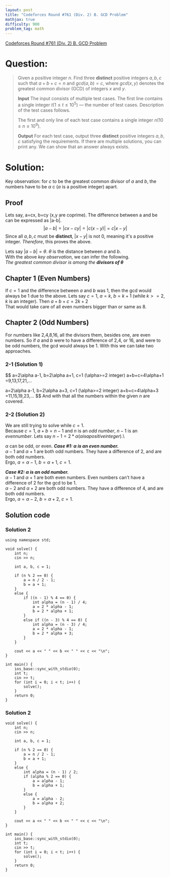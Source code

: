 ```yaml
---
layout: post
title: "Codeforces Round #761 (Div. 2) B. GCD Problem"
mathjax: true
difficulty: 900
problem_tag: math
---
```


[Codeforces Round #761 (Div. 2) B. GCD Problem](https://codeforces.com/problemset/problem/1617/B)

# Question:
> Given a positive integer $n$. Find three **distinct** positive integers $a, b, c$ such that $a+b+c=n$ and $gcd(a,b)=c$, where $gcd(x,y)$ denotes the greatest common divisor (GCD) of integers $x$ and $y$.
>
> **Input**
> The input consists of multiple test cases. The first line contains a single integer $t (1≤t≤10^5)$ — the number of test cases. Description of the test cases follows.
> 
> The first and only line of each test case contains a single integer $n (10≤n≤10^9)$.
> 
> **Output**
> For each test case, output three **distinct** positive integers $a, b, c$ satisfying the requirements. If there are multiple solutions, you can print any. We can show that an answer always exists.

# Solution:
Key observation: for $c$ to be the greatest common divisor of $a$ and $b$, the numbers have to be $\alpha$ c ($\alpha$ is a positive integer) apart.
## Proof
Lets say, a=cx, b=cy (x,y are coprime). The difference between a and be can be expressed as |a-b|.
$$
|a-b|=|cx-cy|
=|c(x-y)|
=c|x-y|
$$
Since all $a,b,c$ must be **distinct**, $|x-y|$ is not 0, meaning it's a positive integer. *Therefore*, this proves the above.

Lets say $|a-b| = \theta$. $\theta$ is the distance between $a$ and $b$.\
With the above *key observation*, we can infer the following.\
*The greatest common divisor is among the **divisors of $\theta$***

## Chapter 1 (Even Numbers)
If $c=1$ and the difference between $a$ and $b$ was 1, then the gcd would always be 1 due to the above.
Lets say $c=1$, $a=k$, $b=k+1$ (while $k>=2$, $k$ is an integer). Then $a+b+c=2k+2$\
That would take care of all even numbers bigger than or same as 8.

## Chapter 2 (Odd Numbers)
For numbers like 2,4,8,16, all the divisors them, besides one, are even numbers. So if $a$ and $b$ were to have a difference of 2,4, or 16, and were to be odd numbers, the gcd would always be 1. With this we can take two approaches.
### 2-1 (Solution 1)
$$
a=2\alpha a-1, b=2\alpha a+1, c=1 (\alpha>=2 integer)
a+b+c=4\alpha+1
=9,13,17,21,...

a=2\alpha a-1, b=2\alpha a+3, c=1 (\alpha>=2 integer)
a+b+c=4\alpha+3
=11,15,19,23,...
$$
And with that all the numbers within the given $n$ are covered.

### 2-2 (Solution 2)
We are still trying to solve while $c=1$.\
Because $c=1$, $a+b=n-1$ and $n$ is an *odd number*, $n-1$ is an $even number$.
Lets say $n-1=2*\alpha (\alpha is a positive integer)$.\

$\alpha$ can be odd, or even. 
***Case #1: $\alpha$ is an even number.***\
$\alpha-1$ and $\alpha+1$ are both odd numbers. They have a difference of 2, and are both odd numbers.\
Ergo, $a=\alpha-1$, $b=\alpha+1$, $c=1$.

***Case #2: $\alpha$ is an odd number.***\
$\alpha-1$ and $\alpha+1$ are both even numbers. Even numbers can't have a difference of 2 for the gcd to be 1.\
$\alpha-2$ and $\alpha+2$ are both odd numbers. They have a difference of 4, and are both odd numbers.\
Ergo, $a=\alpha-2$, $b=\alpha+2$, $c=1$.

## Solution code
### Solution 2
```
using namespace std;

void solve() {
	int n;
	cin >> n;

	int a, b, c = 1;

	if (n % 2 == 0) {
		a = n / 2 - 1;
		b = a + 1;
	}
	else {
		if ((n - 1) % 4 == 0) {
			int alpha = (n - 1) / 4;
			a = 2 * alpha - 1;
			b = 2 * alpha + 1;
		}
		else if ((n - 3) % 4 == 0) {
			int alpha = (n - 3) / 4;
			a = 2 * alpha - 1;
			b = 2 * alpha + 3;
		}
	}

	cout << a << " " << b << " " << c << "\n";
}

int main() {
	ios_base::sync_with_stdio(0);
	int t;
	cin >> t;
	for (int i = 0; i < t; i++) {
		solve();
	}
	return 0;
}
```

### Solution 2
```
void solve() {
	int n;
	cin >> n;

	int a, b, c = 1;

	if (n % 2 == 0) {
		a = n / 2 - 1;
		b = a + 1;
	}
	else {
		int alpha = (n - 1) / 2;
		if (alpha % 2 == 0) {
			a = alpha - 1;
			b = alpha + 1;
		}
		else {
			a = alpha - 2;
			b = alpha + 2;
		}
	}

	cout << a << " " << b << " " << c << "\n";
}

int main() {
	ios_base::sync_with_stdio(0);
	int t;
	cin >> t;
	for (int i = 0; i < t; i++) {
		solve();
	}
	return 0;
}
```